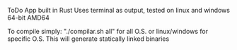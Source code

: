 ToDo App built in Rust
Uses terminal as output, tested on linux and windows 64-bit AMD64

To compile simply: "./compilar.sh all" for all O.S. or linux/windows for specific O.S.
This will generate statically linked binaries
